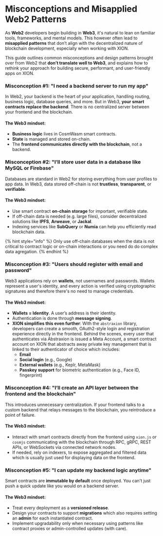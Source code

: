 # Misconceptions and Misapplied Web2 Patterns

As **Web2** developers begin building in **Web3**, it's natural to lean on familiar tools, frameworks, and mental models. This however often lead to **misapplied patterns** that don’t align with the decentralized nature of blockchain development, especially when working with XION.

This guide outlines common misconceptions and design patterns brought over from Web2 that **don’t translate well to Web3**, and explains how to rethink your approach for building secure, performant, and user-friendly apps on XION.



### Misconception #1: "I need a backend server to run my app"

In Web2, your backend is the heart of your application, handling routing, business logic, database queries, and more. But in Web3, **your smart contracts replace the backend**. There is no centralized server between your frontend and the blockchain.

#### The Web3 mindset:

* **Business logic** lives in CosmWasm smart contracts.
* **State** is managed and stored on-chain.
* The **frontend communicates directly with the blockchain**, not a backend.



### Misconception #2: "I’ll store user data in a database like MySQL or Firebase"

Databases are standard in Web2 for storing everything from user profiles to app data. In Web3, data stored off-chain is not **trustless**, **transparent**, or **verifiable**.

#### The Web3 mindset:

* Use smart contract **on-chain storage** for important, verifiable state.
* If off-chain data is needed (e.g. large files), consider decentralized solutions like **IPFS**, **Arweave**, or **Jackal**.
* Indexing services like **SubQuery** or **Numia** can help you efficiently read blockchain data.

{% hint style="info" %}
Only use off-chain databases when the data is not critical to contract logic or on-chain interactions or you need do do complex data agregation.
{% endhint %}



### Misconception #3: "Users should register with email and password"

Web3 applications rely on **wallets**, not usernames and passwords. Wallets represent a user's identity, and every action is verified using cryptographic signatures and therefore there's no need to manage credentials.

#### The Web3 mindset:

* **Wallets = Identity**. A user’s address is their identity.
* Authentication is done through **message signing**.
* **XION simplifies this even further**: With the `abstraxion` library, developers can create a smooth, OAuth2-style login and registration experience directly in the frontend. Behind the scenes, every user that authenticates via Abstraxion is issued a Meta Account, a smart contract account on XION that abstracts away private key management that is linked to their authenticator of choice which includes:
  * **Email**
  * **Social login** (e.g., Google)
  * **External wallets** (e.g., Keplr, MetaMask)
  * **Passkey support** for biometric authentication (e.g., Face ID, fingerprint)



### Misconception #4: "I’ll create an API layer between the frontend and the blockchain"

This introduces unnecessary centralization. If your frontend talks to a custom backend that relays messages to the blockchain, you reintroduce a point of failure.

#### The Web3 mindset:

* Interact with smart contracts directly from the frontend using `xion.js` or `cosmjs` communicating with the blockchain through RPC, gRPC, REST APIs, or WebSockets via connected network nodes.
* If needed, rely on indexers, to expose aggregated and filtered data which is usually just used for displaying data on the frontend.



### Misconception #5: "I can update my backend logic anytime"

Smart contracts are **immutable by default** once deployed. You can't just push a quick update like you would on a backend server.

#### The Web3 mindset:

* Treat every deployment as a **versioned release**.
* Design your contracts to support **migrations** which also requires setting an **admin** for each instantiated contract.
* Implement upgradability only when necessary using patterns like contract proxies or admin-controlled updates (with care).

